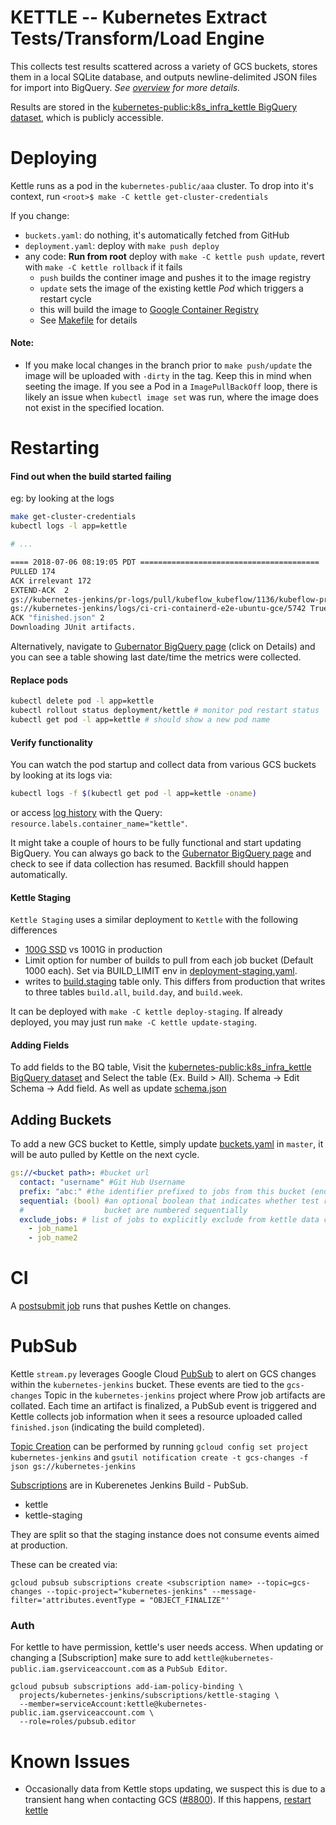 # KETTLE -- Kubernetes Extract Tests/Transform/Load Engine

This collects test results scattered across a variety of GCS buckets,
stores them in a local SQLite database, and outputs newline-delimited
JSON files for import into BigQuery. *See [overview](./OVERVIEW.md) for more details.*

Results are stored in the [kubernetes-public:k8s_infra_kettle BigQuery dataset][Big Query Tables],
which is publicly accessible.

# Deploying

Kettle runs as a pod in the `kubernetes-public/aaa` cluster. To drop into it's context, run `<root>$ make -C kettle get-cluster-credentials`

If you change:

- `buckets.yaml`: do nothing, it's automatically fetched from GitHub
- `deployment.yaml`: deploy with `make push deploy`
- any code: **Run from root** deploy with `make -C kettle push update`, revert with `make -C kettle rollback` if it fails
    - `push` builds the continer image and pushes it to the image registry
    - `update` sets the image of the existing kettle *Pod* which triggers a restart cycle
    - this will build the image to [Google Container Registry](https://console.cloud.google.com/gcr/images/kubernetes-public/GLOBAL/kettle)
    - See [Makefile](Makefile) for details

#### Note:
 - If you make local changes in the branch prior to `make push/update` the image will be uploaded with `-dirty` in the tag. Keep this in mind when seeting the image. If you see a Pod in a `ImagePullBackOff` loop, there is likely an issue when `kubectl image set` was run, where the image does not exist in the specified location.

# Restarting

#### Find out when the build started failing

eg: by looking at the logs

```sh
make get-cluster-credentials
kubectl logs -l app=kettle

# ...

==== 2018-07-06 08:19:05 PDT ========================================
PULLED 174
ACK irrelevant 172
EXTEND-ACK  2
gs://kubernetes-jenkins/pr-logs/pull/kubeflow_kubeflow/1136/kubeflow-presubmit/2385 True True 2018-07-06 07:51:49 PDT FAILED
gs://kubernetes-jenkins/logs/ci-cri-containerd-e2e-ubuntu-gce/5742 True True 2018-07-06 07:44:17 PDT FAILURE
ACK "finished.json" 2
Downloading JUnit artifacts.
```

Alternatively, navigate to [Gubernator BigQuery page][Big Query All] (click on Details) and you can see a table showing last date/time the metrics were collected.

#### Replace pods

```sh
kubectl delete pod -l app=kettle
kubectl rollout status deployment/kettle # monitor pod restart status
kubectl get pod -l app=kettle # should show a new pod name
```

#### Verify functionality

You can watch the pod startup and collect data from various GCS buckets by looking at its logs via:

```sh
kubectl logs -f $(kubectl get pod -l app=kettle -oname)
```
or access [log history](https://console.cloud.google.com/logs/query?project=kubernetes-public) with the Query: `resource.labels.container_name="kettle"`.

It might take a couple of hours to be fully functional and start updating BigQuery. You can always go back to the [Gubernator BigQuery page][Big Query All] and check to see if data collection has resumed.  Backfill should happen automatically.

#### Kettle Staging

`Kettle Staging` uses a similar deployment to `Kettle` with the following differences
- [100G SSD](https://console.cloud.google.com/compute/disksDetail/zones/us-central1/disks/kettle-data-staging?folder=&organizationId=&project=kubernetes-public) vs 1001G in production
- Limit option for number of builds to pull from each job bucket (Default 1000 each). Set via BUILD_LIMIT env in [deployment-staging.yaml](./deployment-staging.yaml).
- writes to [build.staging](https://console.cloud.google.com/bigquery?project=kubernetes-public&page=table&t=all&d=build&p=kubernetes-public&redirect_from_classic=true) table only. This differs from production that writes to three tables `build.all`, `build.day`, and `build.week`.


It can be deployed with `make -C kettle deploy-staging`. If already deployed, you may just run `make -C kettle update-staging`.

#### Adding Fields

To add fields to the BQ table, Visit the [kubernetes-public:k8s_infra_kettle BigQuery dataset][Big Query Tables] and Select the table (Ex. Build > All). Schema -> Edit Schema -> Add field. As well as update [schema.json](./schema.json)

## Adding Buckets

To add a new GCS bucket to Kettle, simply update [buckets.yaml](./buckets.yaml) in `master`, it will be auto pulled by Kettle on the next cycle.

```yaml
gs://<bucket path>: #bucket url
  contact: "username" #Git Hub Username
  prefix: "abc:" #the identifier prefixed to jobs from this bucket (ends in :).
  sequential: (bool) #an optional boolean that indicates whether test runs in this
  #                  bucket are numbered sequentially
  exclude_jobs: # list of jobs to explicitly exclude from kettle data collection
    - job_name1
    - job_name2
```

# CI

A [postsubmit job](https://github.com/kubernetes/test-infra/blob/master/config/jobs/kubernetes/test-infra/test-infra-trusted.yaml#L203-L210) runs that pushes Kettle on changes.

# PubSub

Kettle `stream.py` leverages Google Cloud [PubSub] to alert on GCS changes within the `kubernetes-jenkins` bucket. These events are tied to the `gcs-changes` Topic in the `kubernetes-jenkins` project where Prow job artifacts are collated. Each time an artifact is finalized, a PubSub event is triggered and Kettle collects job information when it sees a resource uploaded called `finished.json` (indicating the build completed).

[Topic Creation] can be performed by running `gcloud config set project kubernetes-jenkins` and `gsutil notification create -t gcs-changes -f json gs://kubernetes-jenkins`

[Subscriptions] are in Kuberenetes Jenkins Build - PubSub.
- kettle
- kettle-staging

They are split so that the staging instance does not consume events aimed at production.

These can be created via:
```
gcloud pubsub subscriptions create <subscription name> --topic=gcs-changes --topic-project="kubernetes-jenkins" --message-filter='attributes.eventType = "OBJECT_FINALIZE"'
```

### Auth
For kettle to have permission, kettle's user needs access. When updating or changing a [Subscription] make sure to add `kettle@kubernetes-public.iam.gserviceaccount.com` as a `PubSub Editor`.
```
gcloud pubsub subscriptions add-iam-policy-binding \
  projects/kubernetes-jenkins/subscriptions/kettle-staging \
  --member=serviceAccount:kettle@kubernetes-public.iam.gserviceaccount.com \
  --role=roles/pubsub.editor
```

# Known Issues

- Occasionally data from Kettle stops updating, we suspect this is due to a transient hang when contacting GCS ([#8800](https://github.com/kubernetes/test-infra/issues/8800)). If this happens, [restart kettle](#restarting)

[Big Query Tables]: https://console.cloud.google.com/bigquery?utm_source=bqui&utm_medium=link&utm_campaign=classic&project=kubernetes-public
[Big Query All]: https://console.cloud.google.com/bigquery?project=kubernetes-public&page=table&t=all&d=build&p=kubernetes-public
[Big Query Staging]: https://console.cloud.google.com/bigquery?project=kubernetes-public&page=table&t=staging&d=build&p=kubernetes-public
[PubSub]: https://cloud.google.com/pubsub/docs
[Subscriptions]: https://console.cloud.google.com/cloudpubsub/subscription/list?project=kubernetes-jenkins
[Topic Creation]: https://cloud.google.com/storage/docs/reporting-changes#enabling
